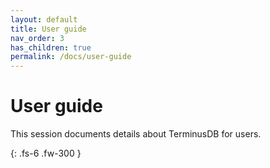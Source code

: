 ```yaml
---
layout: default
title: User guide
nav_order: 3
has_children: true
permalink: /docs/user-guide
---
```


# User guide

This session documents details about TerminusDB for users.


{: .fs-6 .fw-300 }

